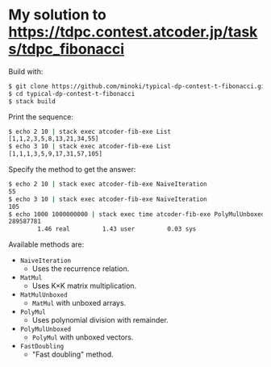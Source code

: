 # My solution to <https://tdpc.contest.atcoder.jp/tasks/tdpc_fibonacci>

Build with:

```sh
$ git clone https://github.com/minoki/typical-dp-contest-t-fibonacci.git
$ cd typical-dp-contest-t-fibonacci
$ stack build
```

Print the sequence:

```sh
$ echo 2 10 | stack exec atcoder-fib-exe List
[1,1,2,3,5,8,13,21,34,55]
$ echo 3 10 | stack exec atcoder-fib-exe List
[1,1,1,3,5,9,17,31,57,105]
```

Specify the method to get the answer:

```sh
$ echo 2 10 | stack exec atcoder-fib-exe NaiveIteration
55
$ echo 3 10 | stack exec atcoder-fib-exe NaiveIteration
105
$ echo 1000 1000000000 | stack exec time atcoder-fib-exe PolyMulUnboxed
289587781
        1.46 real         1.43 user         0.03 sys
```

Available methods are:

- `NaiveIteration`
    - Uses the recurrence relation.
- `MatMul`
    - Uses K&times;K matrix multiplication.
- `MatMulUnboxed`
    - `MatMul` with unboxed arrays.
- `PolyMul`
    - Uses polynomial division with remainder.
- `PolyMulUnboxed`
    - `PolyMul` with unboxed vectors.
- `FastDoubling`
    - "Fast doubling" method.
